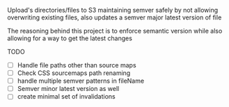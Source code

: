 Upload's directories/files to S3 maintaining semver safely by not allowing overwriting existing files, also updates a semver major latest version of file

The reasoning behind this project is to enforce semantic version while also allowing for a way to get the latest changes


TODO
-[ ] Handle file paths other than source maps
-[ ] Check CSS sourcemaps path renaming
-[ ] handle multiple semver patterns in fileName
-[ ] Semver minor latest version as well
-[ ] create minimal set of invalidations
